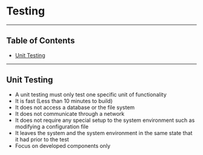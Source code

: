 # Testing

---

## Table of Contents

- [Unit Testing](#unit-testing)

---

## Unit Testing

- A unit testing must only test one specific unit of functionality
- It is fast (Less than 10 minutes to build)
- It does not access a database or the file system
- It does not communicate through a network
- It does not require any special setup to the system environment such as modifying a configuration file
- It leaves the system and the system environment in the same state that it had prior to the test
- Focus on developed components only
